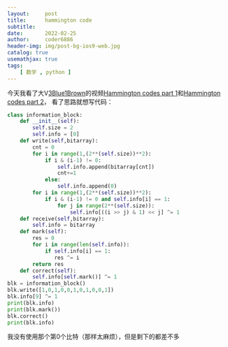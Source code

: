 ```yaml
---
layout:     post
title:      hammington code
subtitle:   
date:       2022-02-25
author:     coder6886
header-img: img/post-bg-ios9-web.jpg
catalog: true
usemathjax: true
tags:
    [ 数学 , python ]
---
```

今天我看了大V[3Blue1Brown](https://www.youtube.com/c/3blue1brown)的视频[Hammington codes part 1](https://www.youtube.com/watch?v=X8jsijhllIA&list=PLZHQObOWTQDN52m7Y21ePrTbvXkPaWVSg&index=19)和[Hammington codes part 2](https://www.youtube.com/watch?v=b3NxrZOu_CE&list=PLZHQObOWTQDN52m7Y21ePrTbvXkPaWVSg&index=20)， 看了思路就想写代码：
```python
class information_block:
    def __init__(self):
        self.size = 2
        self.info = [0]
    def write(self,bitarray):
        cnt = 0
        for i in range(1,(2**(self.size))**2):
            if i & (i-1) != 0:
                self.info.append(bitarray[cnt])
                cnt+=1
            else:
                self.info.append(0)
        for i in range(1,(2**(self.size))**2):
            if i & (i-1) != 0 and self.info[i] == 1:
                for j in range(2**(self.size)):
                    self.info[((i >> j) & 1) << j] ^= 1
    def receive(self,bitarray):
        self.info = bitarray
    def mark(self):
        res = 0
        for i in range(len(self.info)):
            if self.info[i] == 1:
               res ^= i
        return res
    def correct(self):
        self.info[self.mark()] ^= 1
blk = information_block()
blk.write([1,0,1,0,0,1,0,1,0,0,1])
blk.info[9] ^= 1
print(blk.info)
print(blk.mark())
blk.correct()
print(blk.info)
```
我没有使用那个第0个比特（那样太麻烦），但是剩下的都差不多